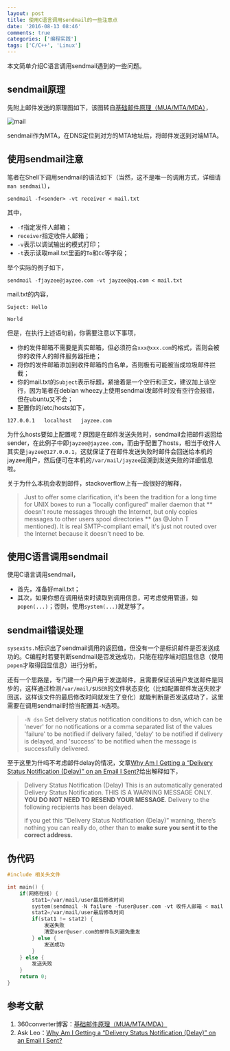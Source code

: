 ```yaml
---
layout: post
title: 使用C语言调用sendmail的一些注意点
date: '2016-08-13 08:46'
comments: true
categories: ['编程实践']
tags: ['C/C++', 'Linux']
---
```


本文简单介绍C语言调用sendmail遇到的一些问题。

<!--more-->

## sendmail原理

先附上邮件发送的原理图如下，该图转自[基础邮件原理（MUA/MTA/MDA）](http://www.itye.org/archives/1304)，

![mail](/images/pics/mail.jpg)

sendmail作为MTA，在DNS定位到对方的MTA地址后，将邮件发送到对端MTA。

## 使用sendmail注意

笔者在Shell下调用sendmail的语法如下（当然，这不是唯一的调用方式，详细请`man sendmail`），

```
sendmail -f<sender> -vt receiver < mail.txt
```

其中，

- `-f`指定发件人邮箱；
- `receiver`指定收件人邮箱；
- `-v`表示以调试输出的模式打印；
- `-t`表示读取mail.txt里面的`To`和`Cc`等字段；

举个实际的例子如下，

```
sendmail -fjayzee@jayzee.com -vt jayzee@qq.com < mail.txt
```

mail.txt的内容，

```
Suject: Hello

World
```

但是，在执行上述语句前，你需要注意以下事项，

- 你的发件邮箱不需要是真实邮箱，但必须符合`xxx@xxx.com`的格式，否则会被你的收件人的邮件服务器拒绝；
- 将你的发件邮箱添加到收件邮箱的白名单，否则极有可能被当成垃圾邮件拦截；
- 你的mail.txt的`Subject`表示标题，紧接着是一个空行和正文，建议加上该空行，因为笔者在debian wheezy上使用sendmail发邮件时没有空行会报错，但在ubuntu又不会；
- 配置你的/etc/hosts如下，
```
127.0.0.1	localhost	jayzee.com
```

为什么hosts要如上配置呢？原因是在邮件发送失败时，sendmail会把邮件返回给sender，在此例子中即`jayzee@jayzee.com`，而由于配置了hosts，相当于收件人其实是`jayzee@127.0.0.1`，这就保证了在邮件发送失败时邮件会回送给本机的jayzee用户，然后便可在本机的`/var/mail/jayzee`回溯到发送失败的详细信息啦。

关于为什么本机会收到邮件，stackoverflow上有一段很好的解释，
> Just to offer some clarification, it's been the tradition for a long time for UNIX boxes to run a "locally configured" mailer daemon that ** doesn't route messages through the Internet, but only copies messages to other users spool directories ** (as @John T mentioned). It is real SMTP-compliant email, it's just not routed over the Internet because it doesn't need to be.

## 使用C语言调用sendmail

使用C语言调用sendmail，

- 首先，准备好mail.txt；
- 其次，如果你想在调用结束时读取到调用信息，可考虑使用管道，如`popen(...)`；否则，使用`system(...)`就足够了。

## sendmail错误处理

`sysexits.h`标识出了sendmail调用的返回值，但没有一个是标识邮件是否发送成功的。C编程时若要判断sendmail是否发送成功，只能在程序端对回显信息（使用`popen`才取得回显信息）进行分析。

还有一个思路是，专门建一个用户用于发送邮件，且需要保证该用户发送邮件是同步的，这样通过检测`/var/mail/$USER`的文件状态变化（比如配置邮件发送失败才回送，这样该文件的最后修改时间就发生了变化）就能判断是否发送成功了，这里需要在调用sendmail时恰当配置其`-N`选项。

> `-N dsn` Set delivery status notification conditions to dsn, which can be 'never' for no notifications or a comma separated list of the values 'failure' to be notified if  delivery  failed, 'delay' to be notified if delivery is delayed, and 'success' to be notified when the message is successfully delivered.

至于这里为什吗不考虑邮件delay的情况，文章[Why Am I Getting a “Delivery Status Notification (Delay)” on an Email I Sent?](https://askleo.com/why_am_i_getting_a_delay_notification_on_an_email_i_sent-2/)给出解释如下，
> Delivery Status Notification (Delay)
> This is an automatically generated Delivery Status Notification.
> THIS IS A WARNING MESSAGE ONLY.
> **YOU DO NOT NEED TO RESEND YOUR MESSAGE**.
> Delivery to the following recipients has been delayed.
> 
> if you get this “Delivery Status Notification (Delay)” warning, there’s nothing you can really do, other than to **make sure you sent it to the correct address.**

## 伪代码

```c
#include 相关头文件

int main() {
    if(网络在线) {
        stat1=/var/mail/user最后修改时间
        system(sendmail -N failure -fuser@user.com -vt 收件人邮箱 < mail.txt);
        stat2=/var/mail/user最后修改时间
        if(stat1 != stat2) {
            发送失败
            清空user@user.com的邮件队列避免重发
        } else {
            发送成功
        }
    } else {
        发送失败
    }
    return 0;
}
```

## 参考文献


1. 360converter博客：[基础邮件原理（MUA/MTA/MDA）](http://www.itye.org/archives/1304)
2. Ask Leo：[Why Am I Getting a “Delivery Status Notification (Delay)” on an Email I Sent?](https://askleo.com/why_am_i_getting_a_delay_notification_on_an_email_i_sent-2/)
